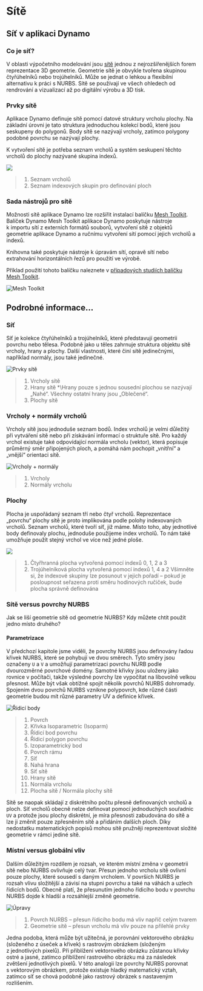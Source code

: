 # Sítě

## Síť v aplikaci Dynamo

### Co je síť?

V oblasti výpočetního modelování jsou [sítě](7-meshes.md#mesh) jednou z nejrozšířenějších forem reprezentace 3D geometrie. Geometrie sítě je obvykle tvořena skupinou čtyřúhelníků nebo trojúhelníků. Může se jednat o lehkou a flexibilní alternativu k práci s NURBS. Sítě se používají ve všech ohledech od rendrování a vizualizací až po digitální výrobu a 3D tisk.

### Prvky sítě

Aplikace Dynamo definuje sítě pomocí datové struktury vrcholu plochy. Na základní úrovni je tato struktura jednoduchou kolekcí bodů, které jsou seskupeny do polygonů. Body sítě se nazývají vrcholy, zatímco polygony podobné povrchu se nazývají plochy.

K vytvoření sítě je potřeba seznam vrcholů a systém seskupení těchto vrcholů do plochy nazývané skupina indexů.

![](<../images/5-2/7/meshes - mesh elements.jpg>)

> 1. Seznam vrcholů
> 2. Seznam indexových skupin pro definování ploch

### Sada nástrojů pro sítě

Možnosti sítě aplikace Dynamo lze rozšířit instalací balíčku [Mesh Toolkit](https://github.com/DynamoDS/Dynamo/wiki/Dynamo-Mesh-Toolkit). Balíček Dynamo Mesh Toolkit aplikace Dynamo poskytuje nástroje k importu sítí z externích formátů souborů, vytvoření sítě z objektů geometrie aplikace Dynamo a ručnímu vytvoření sítí pomocí jejich vrcholů a indexů.

Knihovna také poskytuje nástroje k úpravám sítí, opravě sítí nebo extrahování horizontálních řezů pro použití ve výrobě.

Příklad použití tohoto balíčku naleznete v [případových studiích balíčku Mesh Toolkit](../../custom-nodes-and-packages/11-packages/11-2\_mesh-toolkit.md).

![Mesh Toolkit](<../images/5-2/7/meshes - mesh toolkit standford bunny.jpg>)

## Podrobné informace...

### Síť

Síť je kolekce čtyřúhelníků a trojúhelníků, které představují geometrii povrchu nebo tělesa. Podobně jako u těles zahrnuje struktura objektu sítě vrcholy, hrany a plochy. Další vlastnosti, které činí sítě jedinečnými, například normály, jsou také jedinečné.

![Prvky sítě](../images/5-2/7/MeshElements2.jpg)

> 1. Vrcholy sítě
> 2. Hrany sítě *\Hrany pouze s jednou sousední plochou se nazývají „Nahé“. Všechny ostatní hrany jsou „Oblečené“.
> 3. Plochy sítě

### Vrcholy + normály vrcholů

Vrcholy sítě jsou jednoduše seznam bodů. Index vrcholů je velmi důležitý při vytváření sítě nebo při získávání informací o struktuře sítě. Pro každý vrchol existuje také odpovídající normála vrcholu (vektor), která popisuje průměrný směr připojených ploch, a pomáhá nám pochopit „vnitřní“ a „vnější“ orientaci sítě.

![Vrcholy + normály](../images/5-2/7/vertexNormals.jpg)

> 1. Vrcholy
> 2. Normály vrcholu

### Plochy

Plocha je uspořádaný seznam tří nebo čtyř vrcholů. Reprezentace „povrchu“ plochy sítě je proto implikována podle polohy indexovaných vrcholů. Seznam vrcholů, které tvoří síť, již máme. Místo toho, aby jednotlivé body definovaly plochu, jednoduše použijeme index vrcholů. To nám také umožňuje použít stejný vrchol ve více než jedné ploše.

![](../images/5-2/7/meshFaces.jpg)

> 1. Čtyřhranná plocha vytvořená pomocí indexů 0, 1, 2 a 3
> 2. Trojúhelníková plocha vytvořená pomocí indexů 1, 4 a 2 Všimněte si, že indexové skupiny lze posunout v jejich pořadí – pokud je posloupnost seřazena proti směru hodinových ručiček, bude plocha správně definována

### Sítě versus povrchy NURBS

Jak se liší geometrie sítě od geometrie NURBS? Kdy můžete chtít použít jedno místo druhého?

#### Parametrizace

V předchozí kapitole jsme viděli, že povrchy NURBS jsou definovány řadou křivek NURBS, které se pohybují ve dvou směrech. Tyto směry jsou označeny `U` a `V` a umožňují parametrizaci povrchu NURB podle dvourozměrné povrchové domény. Samotné křivky jsou uloženy jako rovnice v počítači, takže výsledné povrchy lze vypočítat na libovolně velkou přesnost. Může být však obtížné spojit několik povrchů NURBS dohromady. Spojením dvou povrchů NURBS vznikne polypovrch, kde různé části geometrie budou mít různé parametry UV a definice křivek.

![Řídicí body](../images/5-2/7/NURBSvsMESH-01.jpg)

> 1. Povrch
> 2. Křivka Isoparametric (Isoparm)
> 3. Řídicí bod povrchu
> 4. Řídicí polygon povrchu
> 5. Izoparametrický bod
> 6. Povrch rámu
> 7. Síť
> 8. Nahá hrana
> 9. Síť sítě
> 10. Hrany sítě
> 11. Normála vrcholu
> 12. Plocha sítě / Normála plochy sítě

Sítě se naopak skládají z diskrétního počtu přesně definovaných vrcholů a ploch. Síť vrcholů obecně nelze definovat pomocí jednoduchých souřadnic `UV` a protože jsou plochy diskrétní, je míra přesnosti zabudována do sítě a lze ji změnit pouze zpřesněním sítě a přidáním dalších ploch. Díky nedostatku matematických popisů mohou sítě pružněji reprezentovat složité geometrie v rámci jediné sítě.

### Místní versus globální vliv

Dalším důležitým rozdílem je rozsah, ve kterém místní změna v geometrii sítě nebo NURBS ovlivňuje celý tvar. Přesun jednoho vrcholu sítě ovlivní pouze plochy, které sousedí s daným vrcholem. V površích NURBS je rozsah vlivu složitější a závisí na stupni povrchu a také na váhách a uzlech řídicích bodů. Obecně platí, že přesunutím jednoho řídicího bodu v povrchu NURBS dojde k hladší a rozsáhlejší změně geometrie.

![Úpravy](../images/5-2/7/NURBSvsMESH-02.jpg)

> 1. Povrch NURBS – přesun řídicího bodu má vliv napříč celým tvarem
> 2. Geometrie sítě – přesun vrcholu má vliv pouze na přilehlé prvky

Jedna podoba, která může být užitečná, je porovnání vektorového obrázku (složeného z úseček a křivek) s rastrovým obrázkem (složeným z jednotlivých pixelů). Při přiblížení vektorového obrázku zůstanou křivky ostré a jasné, zatímco přiblížení rastrového obrázku má za následek zvětšení jednotlivých pixelů. V této analogii lze povrchy NURBS porovnat s vektorovým obrázkem, protože existuje hladký matematický vztah, zatímco síť se chová podobně jako rastrový obrázek s nastaveným rozlišením.

##
